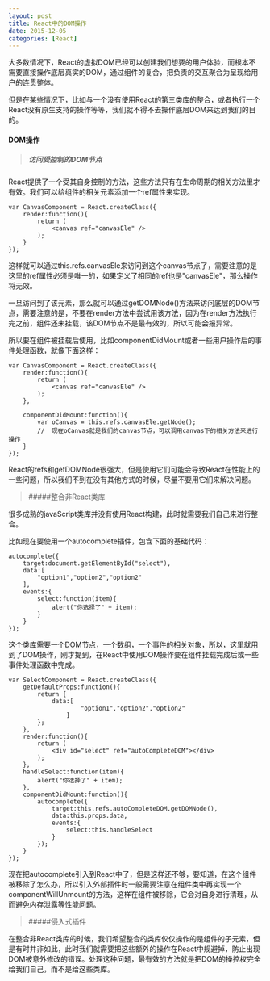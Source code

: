 ```yaml
---
layout: post
title: React中的DOM操作
date: 2015-12-05
categories: [React]
---
```


大多数情况下，React的虚拟DOM已经可以创建我们想要的用户体验，而根本不需要直接操作底层真实的DOM，通过组件的复合，把负责的交互聚合为呈现给用户的连贯整体。

但是在某些情况下，比如与一个没有使用React的第三类库的整合，或者执行一个React没有原生支持的操作等等，我们就不得不去操作底层DOM来达到我们的目的。

#### DOM操作

> ##### 访问受控制的DOM节点

React提供了一个受其自身控制的方法，这些方法只有在生命周期的相关方法里才有效。我们可以给组件的相关元素添加一个ref属性来实现。

    var CanvasComponent = React.createClass({
        render:function(){
            return (
                <canvas ref="canvasEle" />
            );
        }
    });
    
这样就可以通过this.refs.canvasEle来访问到这个canvas节点了，需要注意的是这里的ref属性必须是唯一的，如果定义了相同的ref也是"canvasEle"，那么操作将无效。

一旦访问到了该元素，那么就可以通过getDOMNode()方法来访问底层的DOM节点，需要注意的是，不要在render方法中尝试用该方法，因为在render方法执行完之前，组件还未挂载，该DOM节点不是最有效的，所以可能会报异常。

所以要在组件被挂载后使用，比如componentDidMount或者一些用户操作后的事件处理函数，就像下面这样：

    var CanvasComponent = React.createClass({
        render:function(){
            return (
                <canvas ref="canvasEle" />
            );
        },
        
        componentDidMount:function(){
            var oCanvas = this.refs.canvasEle.getNode();
            //  现在oCanvas就是我们的canvas节点，可以调用canvas下的相关方法来进行操作
        }
    }); 

React的refs和getDOMNode很强大，但是使用它们可能会导致React在性能上的一些问题，所以我们不到在没有其他方式的时候，尽量不要用它们来解决问题。

> #####整合非React类库

很多成熟的javaScript类库并没有使用React构建，此时就需要我们自己来进行整合。

比如现在要使用一个autocomplete插件，包含下面的基础代码：
    
    autocomplete({
        target:document.getElementById("select"),
        data:[
            "option1","option2","option2"
        ],
        events:{
            select:function(item){
                alert("你选择了" + item);
            }
        }
    });
    
这个类库需要一个DOM节点，一个数组，一个事件的相关对象，所以，这里就用到了DOM操作，刚才提到，在React中使用DOM操作要在组件挂载完成后或一些事件处理函数中完成。

    var SelectComponent = React.createClass({
        getDefaultProps:function(){
            return {
                data:[
                        "option1","option2","option2"
                    ]
            };
        },
        render:function(){
            return (
                <div id="select" ref="autoCompleteDOM"></div>
            );
        },
        handleSelect:function(item){
            alert("你选择了" + item);
        },
        componentDidMount:function(){
            autocomplete({
                target:this.refs.autoCompleteDOM.getDOMNode(),
                data:this.props.data,
                events:{
                    select:this.handleSelect
                }
            });
        }
    });
    
现在把autocomplete引入到React中了，但是这样还不够，要知道，在这个组件被移除了怎么办，所以引入外部插件时一般需要注意在组件类中再实现一个componentWillUnmount的方法，这样在组件被移除，它会对自身进行清理，从而避免内存泄露等性能问题。

> #####侵入式插件

在整合非React类库的时候，我们希望整合的类库仅仅操作的是组件的子元素，但是有时并非如此，此时我们就需要把这些额外的操作在React中规避掉，防止出现DOM被意外修改的错误。处理这种问题，最有效的方法就是把DOM的操控权完全给我们自己，而不是给这些类库。

